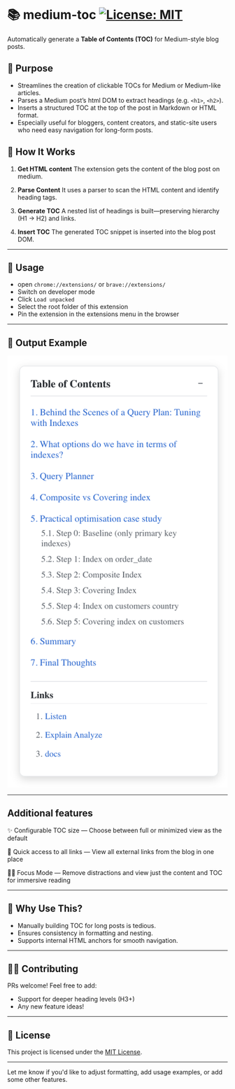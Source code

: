 # 📚 medium-toc [![License: MIT](https://img.shields.io/badge/License-MIT-green.svg)](LICENSE) 

Automatically generate a **Table of Contents (TOC)** for Medium-style blog posts.

## 🚀 Purpose

* Streamlines the creation of clickable TOCs for Medium or Medium-like articles.
* Parses a Medium post’s html DOM to extract headings (e.g. `<h1>`, `<h2>`).
* Inserts a structured TOC at the top of the post in Markdown or HTML format.
* Especially useful for bloggers, content creators, and static-site users who need easy navigation for long-form posts.

## 🧰 How It Works

1. **Get HTML content**
   The extension gets the content of the blog post on medium.

2. **Parse Content**
   It uses a parser to scan the HTML content and identify heading tags.

3. **Generate TOC**
   A nested list of headings is built—preserving hierarchy (H1 → H2) and links.

4. **Insert TOC**
   The generated TOC snippet is inserted into the blog post DOM.


---


## 📝 Usage

* open `chrome://extensions/` or `brave://extensions/`
* Switch on developer mode
* Click `Load unpacked`
* Select the root folder of this extension
* Pin the extension in the extensions menu in the browser


---

## 📄 Output Example

![Sample TOC](/sample-toc.png)

---

## Additional features

✨ Configurable TOC size — Choose between full or minimized view as the default

🔗 Quick access to all links — View all external links from the blog in one place

🧘‍♂️ Focus Mode — Remove distractions and view just the content and TOC for immersive reading

---

## 🚧 Why Use This?

* Manually building TOC for long posts is tedious.
* Ensures consistency in formatting and nesting.
* Supports internal HTML anchors for smooth navigation.

---

## 🧑‍💻 Contributing

PRs welcome! Feel free to add:

* Support for deeper heading levels (H3+)
* Any new feature ideas!

---

## 📄 License

This project is licensed under the [MIT License](LICENSE).

---

Let me know if you'd like to adjust formatting, add usage examples, or add some other features.